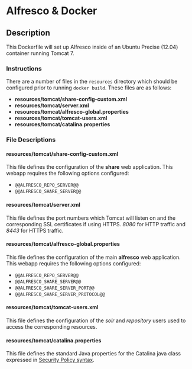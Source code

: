 # Alfresco & Docker 

## Description 
This Dockerfile will set up Alfresco inside of an Ubuntu Precise (12.04) 
container running Tomcat 7.  

### Instructions 
There are a number of files in the `resources`
directory which should be configured prior to running `docker build`. These 
files are as follows:

- **resources/tomcat/share-config-custom.xml**
- **resources/tomcat/server.xml**
- **resources/tomcat/alfresco-global.properties**
- **resources/tomcat/tomcat-users.xml**
- **resources/tomcat/catalina.properties**


### File Descriptions 

#### resources/tomcat/share-config-custom.xml
This file defines the configuration of the **share** web application.  This 
webapp requires the following options configured:

- `@@ALFRESCO_REPO_SERVER@@`
- `@@ALFRESCO_SHARE_SERVER@@`

#### resources/tomcat/server.xml
This file defines the port numbers which Tomcat will listen on and the 
corresponding SSL certificates if using HTTPS. *8080* for HTTP traffic and 
*8443* for HTTPS traffic.

#### resources/tomcat/alfresco-global.properties
This file defines the configuration of the main **alfresco** web application.
This webapp requires the following options configured:

- `@@ALFRESCO_REPO_SERVER@@`
- `@@ALFRESCO_SHARE_SERVER@@`
- `@@ALFRESCO_SHARE_SERVER_PORT@@`
- `@@ALFRESCO_SHARE_SERVER_PROTOCOL@@`

#### resources/tomcat/tomcat-users.xml
This file defines the configuration of the *solr* and *repository* users
used to access the corresponding resources.
 
#### resources/tomcat/catalina.properties
This file defines the standard Java properties for the Catalina java class
expressed in [Security Policy syntax](http://tomcat.apache.org/tomcat-7.0-doc/security-manager-howto.html).  

